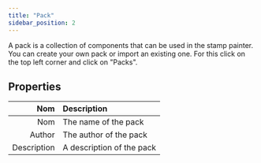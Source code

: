```yaml
---
title: "Pack"
sidebar_position: 2
---
```


A pack is a collection of components that can be used in the stamp painter. You can create your own pack or import an existing one. For this click on the top left corner and click on "Packs".

## Properties

|         Nom | Description               |
| -----------:|:------------------------- |
|         Nom | The name of the pack      |
|      Author | The author of the pack    |
| Description | A description of the pack |
